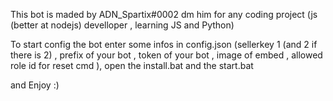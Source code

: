 This bot is maded by ADN_Spartix#0002 dm him for any coding project (js (better at nodejs) develloper , learning JS and Python)

To start config the bot enter some infos in config.json (sellerkey 1 (and 2 if there is 2) , prefix of your bot , token of your bot , image of embed , allowed role id for reset cmd ), open the install.bat and the start.bat 

and Enjoy :)
